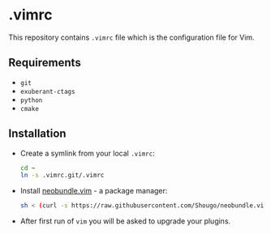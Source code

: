 .vimrc
===
This repository contains `.vimrc` file which is the configuration file for Vim.

Requirements
---
- `git`
- `exuberant-ctags`
- `python`
- `cmake`

Installation
---
- Create a symlink from your local `.vimrc`:
  ``` bash
  cd ~
  ln -s .vimrc.git/.vimrc
  ```
- Install [neobundle.vim](https://github.com/Shougo/neobundle.vim) - a package manager:
  ``` bash
  sh < (curl -s https://raw.githubusercontent.com/Shougo/neobundle.vim/master/bin/install.sh)
  ```
- After first run of `vim` you will be asked to upgrade your plugins.
